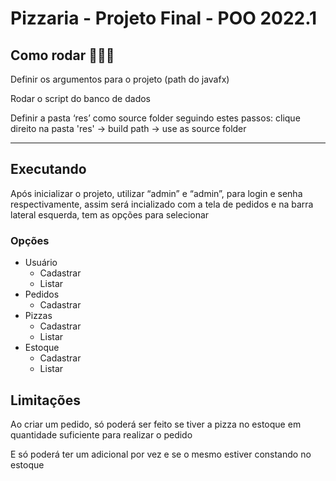 # Pizzaria - Projeto Final - POO 2022.1

## Como rodar 👨🏽‍💻

Definir os argumentos para o projeto (path do javafx)

Rodar o script do banco de dados

Definir a pasta ‘res’ como source folder seguindo estes passos: clique direito na pasta 'res' -> build path -> use as source folder

---

## Executando

Após inicializar o projeto, utilizar “admin” e “admin”, para login e senha respectivamente, assim será incializado com a tela de pedidos e na barra lateral esquerda, tem as opções para selecionar

### Opções

- Usuário
    - Cadastrar
    - Listar
- Pedidos
    - Cadastrar
- Pizzas
    - Cadastrar
    - Listar
- Estoque
    - Cadastrar
    - Listar

## Limitações

Ao criar um pedido, só poderá ser feito se tiver a pizza no estoque em quantidade suficiente para realizar o pedido

E só poderá ter um adicional por vez e se o mesmo estiver constando no estoque
